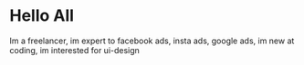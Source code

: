 # Hello All
Im a freelancer, im expert to facebook ads, insta ads, google ads, im new at coding, im interested for ui-design
